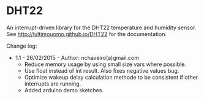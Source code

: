 # DHT22 #
An interrupt-driven library for the DHT22 temperature and humidity sensor.
See http://lultimouomo.github.io/DHT22 for the documentation.

Change log:
- 1.1	- 26/02/2015 - Author: nchaveiro(a)gmail.com
	- Reduce memory usage by using small size vars where possible.
	- Use float instead of int result. Also fixes negative values bug.
	- Optimize wakeup delay calculation methode to be consistent if other interrupts are running.
	- Added arduino demo sketches.


	
